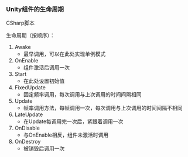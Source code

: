### Unity组件的生命周期
CSharp脚本

生命周期（按顺序）：
1. Awake
    - 最早调用，可以在此处实现单例模式
2. OnEnable
    - 组件激活后调用一次
3. Start
    - 在此处设置初始值
4. FixedUpdate
    - 固定频率调用，每次调用与上次调用的时间间隔相同
5. Update
    - 帧率调用方法，每帧调用一次，每次调用与上次调用的时间间隔不相同
6. LateUpdate
    - 在Update每调用完一次后，紧跟着调用一次
7. OnDisable
    - 与OnEnable相反，组件未激活时调用
8. OnDestroy 
    - 被销毁后调用一次
